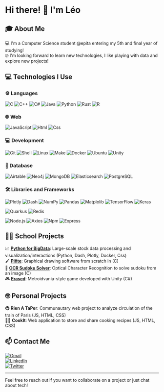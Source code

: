 # Hi there! 👋 I'm Léo

## 🎓 About Me
💻 I'm a Computer Science student @epita entering my 5th and final year of studying! \
🤓 I'm looking forward to learn new technologies, I like playing with data and explore new projects!

## 💻 Technologies I Use

### ⚙️ Languages

![C](https://img.shields.io/badge/-C-A8B9CC?style=flat&logo=c&logoColor=white)
![C++](https://img.shields.io/badge/-C++-00599C?style=flat&logo=c%2B%2B&logoColor=white)
![C#](https://img.shields.io/badge/-C%23-A86FDF?style=flat&logo=c%2B%2B&logoColor=white)
![Java](https://img.shields.io/badge/-Java-EA7E20?style=flat&logo=openjdk&logoColor=white)
![Python](https://img.shields.io/badge/-Python-3776AB?style=flat&logo=Python&logoColor=white)
![Rust](https://img.shields.io/badge/-Rust-000000?style=flat&logo=rust&logoColor=white)
![R](https://img.shields.io/badge/-R-276DC3?style=flat&logo=r&logoColor=white)

### 🌐 Web
![JavaScript](https://img.shields.io/badge/-JavaScript-F7DF1E?style=flat&logo=javascript&logoColor=black)
![Html](https://img.shields.io/badge/-Html-E34F26?style=flat&logo=html5&logoColor=white)
![Css](https://img.shields.io/badge/-Css-1572B6?style=flat&logo=css3&logoColor=white)

### 💻 Development
![Git](https://img.shields.io/badge/-Git-F05032?style=flat&logo=git&logoColor=white)
![Shell](https://img.shields.io/badge/-Shell-4EAA25?style=flat&logo=gnu-bash&logoColor=white)
![Linux](https://img.shields.io/badge/-Linux-FCC624?style=flat&logo=linux&logoColor=black)
![Make](https://img.shields.io/badge/-Make-6D00CC?style=flat&logo=make&logoColor=white)
![Docker](https://img.shields.io/badge/-Docker-2496ED?style=flat&logo=docker&logoColor=white)
![Ubuntu](https://img.shields.io/badge/-Ubuntu-E95420?style=flat&logo=ubuntu&logoColor=white)
![Unity](https://img.shields.io/badge/-Unity-FFFFFF?style=flat&logo=unity&logoColor=black)

### 💾 Database
![Airtable](https://img.shields.io/badge/-Airtable-18BFFF?style=flat&logo=airtable&logoColor=white)
![Neo4j](https://img.shields.io/badge/-Neo4j-4581C3?style=flat&logo=neo4j&logoColor=white)
![MongoDB](https://img.shields.io/badge/-MongoDB-47A248?style=flat&logo=mongodb&logoColor=white)
![Elasticsearch](https://img.shields.io/badge/-Elasticsearch-005571?style=flat&logo=Elasticsearch&logoColor=white)
![PostgreSQL](https://img.shields.io/badge/-PostgreSQL-4169E1?style=flat&logo=postgresql&logoColor=white)

### 🛠 Libraries and Frameworks
![Plotly](https://img.shields.io/badge/-Plotly-3F4F75?style=flat&logo=plotly&logoColor=white)
![Dash](https://img.shields.io/badge/-Dash-3F4F75?style=flat&logo=plotly&logoColor=white)
![NumPy](https://img.shields.io/badge/-NumPy-013243?style=flat&logo=numpy&logoColor=white)
![Pandas](https://img.shields.io/badge/-Pandas-150458?style=flat&logo=pandas&logoColor=white)
![Matplolib](https://img.shields.io/badge/-Matplotlib-013243?style=flat&logo=pandas&logoColor=white)
![TensorFlow](https://img.shields.io/badge/-TensorFlow-FF6F00?style=flat&logo=tensorflow&logoColor=white)
![Keras](https://img.shields.io/badge/-Keras-D00000?style=flat&logo=keras&logoColor=white)

![Quarkus](https://img.shields.io/badge/-Quarkus-4695EB?style=flat&logo=quarkus&logoColor=white)
![Redis](https://img.shields.io/badge/-Redis-FF4438?style=flat&logo=redis&logoColor=white)

![Node.js](https://img.shields.io/badge/-Node.js-5FA04E?style=flat&logo=node.js&logoColor=black)
![Axios](https://img.shields.io/badge/-Axios-5A29E4?style=flat&logo=axios&logoColor=black)
![Npm](https://img.shields.io/badge/-npm-CB3837?style=flat&logo=npm&logoColor=white)
![Express](https://img.shields.io/badge/-Express-000000?style=flat&logo=express&logoColor=white)


## 👨‍🎓 School Projects

📈 [**Python for BigData**](https://github.com/Heldeee/projet-pybd): Large-scale stock data processing and visualization/interactions (Python, Dash, Plotly, Docker, Css) \
🖌️ [**Piñte**](https://github.com/Heldeee/Pinte): Graphical drawing software from scratch in (C) \
📱 [**OCR Sudoku Solver**](https://github.com/DraGonKill25/OCR): Optical Character Recognition to solve sudoku from an image (C) \
🎮 [**Erased**](https://github.com/Heldeee/Erased): Metroidvania-style game developed with Unity (C#)


## 🤓 Personal Projects

🚇 **Rien A TaPer**: Communautary web project to analyze circulation of the train of Paris (JS, HTML, CSS)\
👨‍🍳 **CookIt**: Web application to store and share cooking recipes (JS, HTML, CSS)

## 📫 Contact Me

[![Gmail](https://img.shields.io/badge/-leodevin24%40gmail%2Ecom-D14836?style=flat&logo=gmail&logoColor=white)](mailto:leodevin24@gmail.com) \
[![LinkedIn](https://img.shields.io/badge/-Léo%20Devin-0077B5?style=flat&logo=linkedin&logoColor=white)](https://www.linkedin.com/in/leo-devin) \
[![Twitter](https://img.shields.io/badge/-@heldeeee-000000?style=flat&logo=x&logoColor=white)](https://twitter.com/heldeeee)

***

Feel free to reach out if you want to collaborate on a project or just chat about tech!
